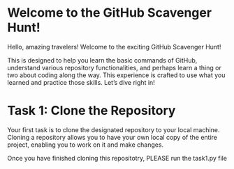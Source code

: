 # Welcome to the GitHub Scavenger Hunt!

Hello, amazing travelers! Welcome to the exciting GitHub Scavenger Hunt! 

This is designed to help you learn the basic commands of GitHub, understand various repository functionalities, and perhaps learn a thing or two about coding along the way. This experience is crafted to use what you learned and practice those skills. Let’s dive right in!

# Task 1: Clone the Repository

Your first task is to clone the designated repository to your local machine. Cloning a repository allows you to have your own local copy of the entire project, enabling you to work on it and make changes. 

Once you have finished cloning this repositotry, PLEASE run the task1.py file
